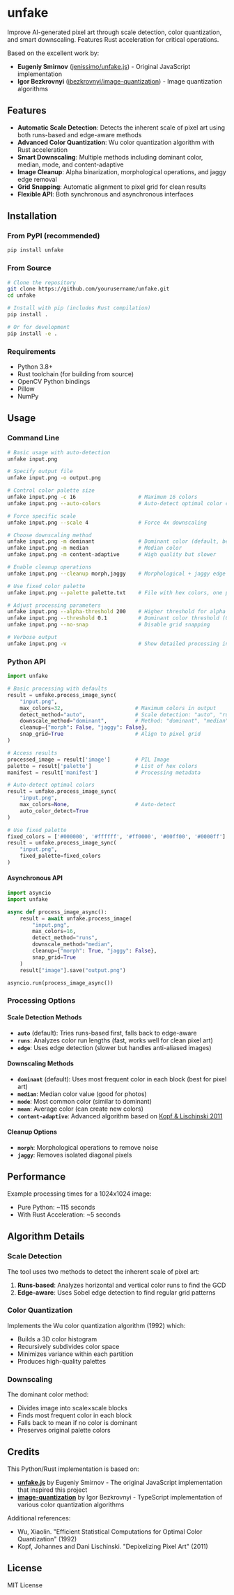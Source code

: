 # unfake

Improve AI-generated pixel art through scale detection, color quantization, and smart downscaling. Features Rust acceleration for critical operations.

Based on the excellent work by:
- **Eugeniy Smirnov** ([jenissimo/unfake.js](https://github.com/jenissimo/unfake.js)) - Original JavaScript implementation
- **Igor Bezkrovnyi** ([ibezkrovnyi/image-quantization](https://github.com/ibezkrovnyi/image-quantization)) - Image quantization algorithms

## Features

- **Automatic Scale Detection**: Detects the inherent scale of pixel art using both runs-based and edge-aware methods
- **Advanced Color Quantization**: Wu color quantization algorithm with Rust acceleration
- **Smart Downscaling**: Multiple methods including dominant color, median, mode, and content-adaptive
- **Image Cleanup**: Alpha binarization, morphological operations, and jaggy edge removal
- **Grid Snapping**: Automatic alignment to pixel grid for clean results
- **Flexible API**: Both synchronous and asynchronous interfaces

## Installation

### From PyPI (recommended)

```bash
pip install unfake
```

### From Source

```bash
# Clone the repository
git clone https://github.com/yourusername/unfake.git
cd unfake

# Install with pip (includes Rust compilation)
pip install .

# Or for development
pip install -e .
```

### Requirements

- Python 3.8+
- Rust toolchain (for building from source)
- OpenCV Python bindings
- Pillow
- NumPy

## Usage

### Command Line

```bash
# Basic usage with auto-detection
unfake input.png

# Specify output file
unfake input.png -o output.png

# Control color palette size
unfake input.png -c 16                    # Maximum 16 colors
unfake input.png --auto-colors            # Auto-detect optimal color count

# Force specific scale
unfake input.png --scale 4                # Force 4x downscaling

# Choose downscaling method
unfake input.png -m dominant              # Dominant color (default, best for pixel art)
unfake input.png -m median                # Median color
unfake input.png -m content-adaptive      # High quality but slower

# Enable cleanup operations
unfake input.png --cleanup morph,jaggy    # Morphological + jaggy edge cleanup

# Use fixed color palette
unfake input.png --palette palette.txt    # File with hex colors, one per line

# Adjust processing parameters
unfake input.png --alpha-threshold 200    # Higher threshold for alpha binarization
unfake input.png --threshold 0.1          # Dominant color threshold (0.0-1.0)
unfake input.png --no-snap                # Disable grid snapping

# Verbose output
unfake input.png -v                       # Show detailed processing info
```

### Python API

```python
import unfake

# Basic processing with defaults
result = unfake.process_image_sync(
    "input.png",
    max_colors=32,                       # Maximum colors in output
    detect_method="auto",                # Scale detection: "auto", "runs", "edge"
    downscale_method="dominant",         # Method: "dominant", "median", "mode", "mean", "content-adaptive"
    cleanup={"morph": False, "jaggy": False},
    snap_grid=True                       # Align to pixel grid
)

# Access results
processed_image = result['image']        # PIL Image
palette = result['palette']              # List of hex colors
manifest = result['manifest']            # Processing metadata

# Auto-detect optimal colors
result = unfake.process_image_sync(
    "input.png",
    max_colors=None,                     # Auto-detect
    auto_color_detect=True
)

# Use fixed palette
fixed_colors = ['#000000', '#ffffff', '#ff0000', '#00ff00', '#0000ff']
result = unfake.process_image_sync(
    "input.png",
    fixed_palette=fixed_colors
)
```

#### Asynchronous API

```python
import asyncio
import unfake

async def process_image_async():
    result = await unfake.process_image(
        "input.png",
        max_colors=16,
        detect_method="runs",
        downscale_method="median",
        cleanup={"morph": True, "jaggy": False},
        snap_grid=True
    )
    result["image"].save("output.png")

asyncio.run(process_image_async())
```

### Processing Options

#### Scale Detection Methods
- **`auto`** (default): Tries runs-based first, falls back to edge-aware
- **`runs`**: Analyzes color run lengths (fast, works well for clean pixel art)
- **`edge`**: Uses edge detection (slower but handles anti-aliased images)

#### Downscaling Methods
- **`dominant`** (default): Uses most frequent color in each block (best for pixel art)
- **`median`**: Median color value (good for photos)
- **`mode`**: Most common color (similar to dominant)
- **`mean`**: Average color (can create new colors)
- **`content-adaptive`**: Advanced algorithm based on [Kopf & Lischinski 2011](https://johanneskopf.de/publications/downscaling/)

#### Cleanup Options
- **`morph`**: Morphological operations to remove noise
- **`jaggy`**: Removes isolated diagonal pixels

## Performance
Example processing times for a 1024x1024 image:
- Pure Python: ~115 seconds
- With Rust Acceleration: ~5 seconds

## Algorithm Details

### Scale Detection
The tool uses two methods to detect the inherent scale of pixel art:

1. **Runs-based**: Analyzes horizontal and vertical color runs to find the GCD
2. **Edge-aware**: Uses Sobel edge detection to find regular grid patterns

### Color Quantization
Implements the Wu color quantization algorithm (1992) which:
- Builds a 3D color histogram
- Recursively subdivides color space
- Minimizes variance within each partition
- Produces high-quality palettes

### Downscaling
The dominant color method:
- Divides image into scale×scale blocks
- Finds most frequent color in each block
- Falls back to mean if no color is dominant
- Preserves original palette colors

## Credits

This Python/Rust implementation is based on:

- **[unfake.js](https://github.com/jenissimo/unfake.js)** by Eugeniy Smirnov - The original JavaScript implementation that inspired this project
- **[image-quantization](https://github.com/ibezkrovnyi/image-quantization)** by Igor Bezkrovnyi - TypeScript implementation of various color quantization algorithms

Additional references:
- Wu, Xiaolin. "Efficient Statistical Computations for Optimal Color Quantization" (1992)
- Kopf, Johannes and Dani Lischinski. "Depixelizing Pixel Art" (2011)

## License

MIT License 

